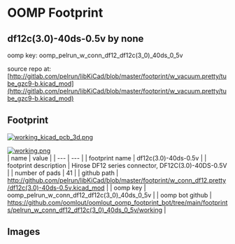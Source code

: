 # OOMP Footprint  
## df12c(3.0)-40ds-0.5v  by none  
  
oomp key: oomp_pelrun_w_conn_df12_df12c(3_0)_40ds_0_5v  
  
source repo at: [http://gitlab.com/pelrun/libKiCad/blob/master/footprint/w_vacuum.pretty/tube_gzc9-b.kicad_mod](http://gitlab.com/pelrun/libKiCad/blob/master/footprint/w_vacuum.pretty/tube_gzc9-b.kicad_mod)  
## Footprint  
  
[![working_kicad_pcb_3d.png](working_kicad_pcb_3d_600.png)](working_kicad_pcb_3d.png)  
  
[![working.png](working_600.png)](working.png)  
| name | value | 
| --- | --- | 
| footprint name | df12c(3.0)-40ds-0.5v | 
| footprint description | Hirose DF12 series connector, DF12C(3.0)-40DS-0.5V | 
| number of pads | 41 | 
| github path | http://github.com/pelrun/libKiCad/blob/master/footprint/w_conn_df12.pretty/df12c(3.0)-40ds-0.5v.kicad_mod | 
| oomp key | oomp_pelrun_w_conn_df12_df12c(3_0)_40ds_0_5v | 
| oomp bot github | https://github.com/oomlout/oomlout_oomp_footprint_bot/tree/main/footprints/pelrun_w_conn_df12_df12c(3_0)_40ds_0_5v/working | 
## Images  
